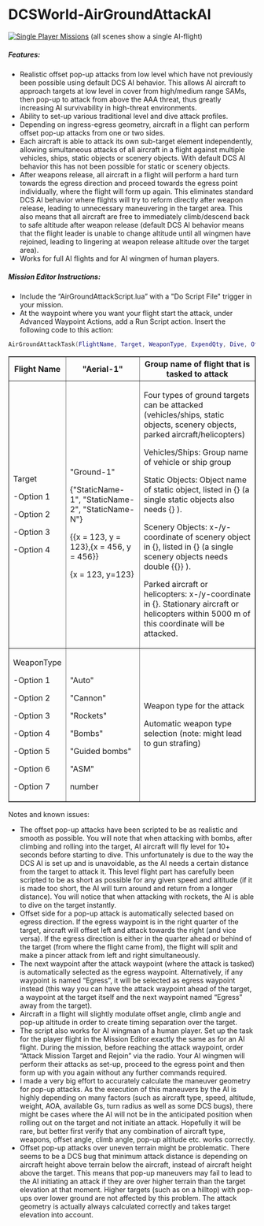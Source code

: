 # DCSWorld-AirGroundAttackAI

<a href="https://www.youtube.com/embed/n4VBS7AQJFk?feature=oembed" target="_blank"><img src="https://i3.ytimg.com/vi/n4VBS7AQJFk/maxresdefault.jpg" 
alt="Single Player Missions"/></a>
(all scenes show a single AI-flight)

##### Features:

* Realistic offset pop-up attacks from low level which have not previously been possible using default DCS AI behavior. This allows AI aircraft to approach targets at low level in cover from high/medium range SAMs, then pop-up to attack from above the AAA threat, thus greatly increasing AI survivability in high-threat environments.
* Ability to set-up various traditional level and dive attack profiles.
* Depending on ingress-egress geometry, aircraft in a flight can perform offset pop-up attacks from one or two sides.
* Each aircraft is able to attack its own sub-target element independently, allowing simultaneous attacks of all aircraft in a flight against multiple vehicles, ships, static objects or scenery objects. With default DCS AI behavior this has not been possible for static or scenery objects.
* After weapons release, all aircraft in a flight will perform a hard turn towards the egress direction and proceed towards the egress point individually, where the flight will form up again. This eliminates standard DCS AI behavior where flights will try to reform directly after weapon release, leading to unnecessary maneuvering in the target area. This also means that all aircraft are free to immediately climb/descend back to safe altitude after weapon release (default DCS AI behavior means that the flight leader is unable to change altitude until all wingmen have rejoined, leading to lingering at weapon release altitude over the target area).
* Works for full AI flights and for AI wingmen of human players.
 

##### Mission Editor Instructions:

* Include the “AirGroundAttackScript.lua” with a "Do Script File" trigger in your mission.
* At the waypoint where you want your flight start the attack, under Advanced Waypoint Actions, add a Run Script action. Insert the following code to this action:
```lua 
AirGroundAttackTask(FlightName, Target, WeaponType, ExpendQty, Dive, OffsetAngle, ClimbAngle, PopAlt, AttackDist, Reattack)
```



<table cellpadding="1" cellspacing="1" border="1">
  <tr><th>Flight Name</th><th>"Aerial-1"</th><th>Group name of flight that is tasked to attack</th>
  <tr valign="center">
    <td width="12%">
      <p>Target</p>
      <p>-Option 1</p>
      <p>-Option 2</p>
      <p>-Option 3</p>
      <p>-Option 4</p>
    </td>
    <td width="30%">
      <p> &nbsp; </p>
      <p>"Ground-1"</p>
      <p>{"StaticName-1", "StaticName-2", "StaticName-N"}</p>
      <p>{{x = 123, y = 123},{x = 456, y = 456}}</p>
      <p>{x = 123, y=123}</p>
    </td>
    <td>
     <p>Four types of ground targets can be attacked (vehicles/ships, static objects, scenery objects, parked aircraft/helicopters)</p>
     <p>Vehicles/Ships: Group name of vehicle or ship group</p>
     <p>Static Objects: Object name of static object, listed in {} (a single static objects also needs {} ).</p>
     <p>Scenery Objects: x-/y-coordinate of scenery object in {}, listed in {} (a single scenery objects needs double {{}} ).</p>
     <p>Parked aircraft or helicopters: x-/y-coordinate in {}. Stationary aircraft or helicopters within 5000 m of this coordinate will be attacked.</p>
    </td>
  </tr>
  <tr>
   <td>
    <p>WeaponType</p>
    <p>-Option 1</p>
    <p>-Option 2</p>
    <p>-Option 3</p>
    <p>-Option 4</p>
    <p>-Option 5</p>
    <p>-Option 6</p>
    <p>-Option 7</p>
   </td>
  <td>
   <p> &nbsp; </p>
   <p>"Auto"</p>
   <p>"Cannon"</p>
   <p>"Rockets"</p>
   <p>"Bombs"</p>
   <p>"Guided bombs"</p>
   <p>"ASM"</p>
   <p>number<p>
  </td>
   <td>
    <p>Weapon type for the attack</p>
    <p>Automatic weapon type selection (note: might lead to gun strafing)</p>
   </td>
 </tr>
</table>

Notes and known issues:

* The offset pop-up attacks have been scripted to be as realistic and smooth as possible. You will note that when attacking with bombs, after climbing and rolling into the target, AI aircraft will fly level for 10+ seconds before starting to dive. This unfortunately is due to the way the DCS AI is set up and is unavoidable, as the AI needs a certain distance from the target to attack it. This level flight part has carefully been scripted to be as short as possible for any given speed and altitude (if it is made too short, the AI will turn around and return from a longer distance). You will notice that when attacking with rockets, the AI is able to dive on the target instantly.
* Offset side for a pop-up attack is automatically selected based on egress direction. If the egress waypoint is in the right quarter of the target, aircraft will offset left and attack towards the right (and vice versa). If the egress direction is either in the quarter ahead or behind of the target (from where the flight came from), the flight will split and make a pincer attack from left and right simultaneously.
* The next waypoint after the attack waypoint (where the attack is tasked) is automatically selected as the egress waypoint. Alternatively, if any waypoint is named “Egress”, it will be selected as egress waypoint instead (this way you can have the attack waypoint ahead of the target, a waypoint at the target itself and the next waypoint named “Egress” away from the target).
* Aircraft in a flight will slightly modulate offset angle, climb angle and pop-up altitude in order to create timing separation over the target.
* The script also works for AI wingman of a human player. Set up the task for the player flight in the Mission Editor exactly the same as for an AI flight. During the mission, before reaching the attack waypoint, order “Attack Mission Target and Rejoin” via the radio. Your AI wingmen will perform their attacks as set-up, proceed to the egress point and then form up with you again without any further commands required.
* I made a very big effort to accurately calculate the maneuver geometry for pop-up attacks. As the execution of this maneuvers by the AI is highly depending on many factors (such as aircraft type, speed, altitude, weight, AOA, available Gs, turn radius as well as some DCS bugs), there might be cases where the AI will not be in the anticipated position when rolling out on the target and not initiate an attack. Hopefully it will be rare, but better first verify that any combination of aircraft type, weapons, offset angle, climb angle, pop-up altitude etc. works correctly.
* Offset pop-up attacks over uneven terrain might be problematic. There seems to be a DCS bug that minimum attack distance is depending on aircraft height above terrain below the aircraft, instead of aircraft height above the target. This means that pop-up maneuvers may fail to lead to the AI initiating an attack if they are over higher terrain than the target elevation at that moment. Higher targets (such as on a hilltop) with pop-ups over lower ground are not affected by this problem. The attack geometry is actually always calculated correctly and takes target elevation into account.
